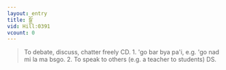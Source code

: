 ```yaml
---
layout: entry
title: སྒྲོ་
vid: Hill:0391
vcount: 0
---
```

> To debate, discuss, chatter freely CD\. 1\. 'go bar bya pa'i, e\.g\. 'go nad mi la ma bsgo\. 2\. To speak to others (e\.g\. a teacher to students) DS\.



